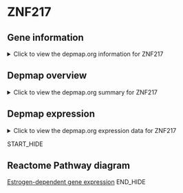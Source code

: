 <h1>ZNF217</h1>

<h2>Gene information</h2>
<details>
  <summary>Click to view the depmap.org information for ZNF217</summary>
  <iframe src="https://depmap.org/portal/gene/ZNF217?tab=about" style="border:none;width:100%;height:800px"></iframe>
</details>

<h2>Depmap overview</h2>
<details>
  <summary>Click to view the depmap.org summary for ZNF217</summary>
  <iframe src="https://depmap.org/portal/gene/ZNF217?tab=overview" style="border:none;width:100%;height:800px"></iframe>
</details>

<h2>Depmap expression</h2>
<details>
  <summary>Click to view the depmap.org expression data for ZNF217</summary>
  <iframe src="https://depmap.org/portal/gene/ZNF217?tab=characterization" style="border:none;width:100%;height:800px"></iframe>
</details>


START_HIDE
<h2>Reactome Pathway diagram</h2>
<a href="https://reactome.org/PathwayBrowser/#/R-HSA-9018519">Estrogen-dependent gene expression</a>
END_HIDE


